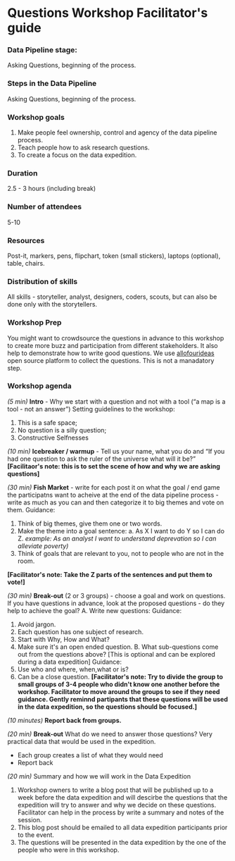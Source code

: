 # Questions Workshop Facilitator's guide

### Data Pipeline stage: 
Asking Questions, beginning of the process.

### Steps in the Data Pipeline
Asking Questions, beginning of the process.

### Workshop goals
1. Make people feel ownership, control and agency of the data pipeline process.
2. Teach people how to ask research questions.
3. To create a focus on the data expedition.

### Duration 
2.5 - 3 hours (including break)

### Number of attendees
5-10

### Resources
Post-it, markers, pens, flipchart, token (small stickers), laptops (optional), table, chairs. 

### Distribution of skills 
All skills - storyteller, analyst, designers, coders, scouts, but can also be done only with the storytellers.

### Workshop Prep
You might want to crowdsource the questions in advance to this workshop to create more buzz and participation from different stakeholders. It also help to demonstrate how to write good questions. We use [allofourideas](ttps://www.allourideas.org) open source platform to collect the questions. This is not a manadatory step. 

### Workshop agenda
*(5 min)* **Intro** - Why we start with a question and not with a tool (“a map is a tool - not an answer”)
Setting guidelines to the workshop:
1. This is a safe space;
2. No question is a silly question; 
3. Constructive Selfnesses 

*(10 min)* **Icebreaker / warmup** - Tell us your name, what you do and “If you had one question to ask the ruler of the universe what will it be?”
**[Facilitaor's note: this is to set the scene of how and why we are asking questions]** 

*(30 min)* **Fish Market** - write for each post it on what the goal / end game the participatns want to acheive at the end of the data pipeline process  - write as much as you can and then categorize it to big themes and vote on them.
Guidance: 
1. Think of big themes, give them one or two words. 
2. Make the theme into a goal sentence: 
 a. As X I want to do Y so I can do Z. *example: As an analyst I want to understand deprevation so I can alleviate poverty)*
3. Think of goals that are relevant to you, not to people who are not in the room. 

**[Facilitator's note: Take the Z parts of the sentences and put them to vote!]** 

*(30 min)* **Break-out** (2 or 3 groups) - choose a goal and work on questions. If you have questions in advance, look at the proposed questions - do they help to achieve the goal?
A.  Write new questions:
 Guidance:
 1. Avoid jargon.
 2. Each question has one subject of research.
 3. Start with Why, How and What?
 4. Make sure it's an open ended question.
B. What sub-questions come out from the questions above? [This is optional and can be explored during a data expedition]
Guidance:
  1. Use who and where, when,what or is?
  2. Can be a close question.
**[Facilitator's note: Try to divide the group to small groups of 3-4 people who didn't know one another before the workshop. Facilitator to move around the groups to see if they need guidance. Gently reminnd partipants that these questions will be used in the data expedition, so the questions should be focused.]**

*(10 minutes)* **Report back from groups.**

*(20 min)* **Break-out** What do we need to answer those questions? Very practical data that would be used in the expedition.
* Each group creates a list of what they would need
* Report back

*(20 min)* Summary and how we will work in the Data Expedition
 1. Workshop owners to write a blog post that will be published up to a week before the data expedition and will descirbe the questions that the expedition will try to answer and why we decide on these questions. Facilitator can help in the process by write a summary and notes of the session. 
 2. This blog post should be emailed to all data expedition participants prior to the event.
 3. The questions will be presented in the data expedition by the one of the people who were in this workshop. 
